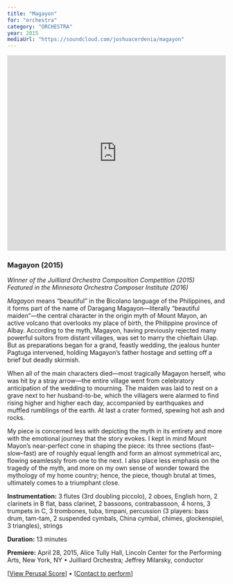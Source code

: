 ```yaml
---
title: "Magayon"
for: "orchestra"
category: "ORCHESTRA"
year: 2015
mediaUrl: "https://soundcloud.com/joshuacerdenia/magayon"
---
```


<iframe src="https://w.soundcloud.com/player/?url=https%3A//api.soundcloud.com/tracks/204090592&amp;auto_play=false&amp;hide_related=false&amp;show_comments=false&amp;show_user=true&amp;show_reposts=false&amp;visual=true" width="100%" height="450" frameborder="no" scrolling="no"></iframe>

### Magayon (2015)

_Winner of the Juilliard Orchestra Composition Competition (2015)_  
_Featured in the Minnesota Orchestra Composer Institute (2016)_

_Magayon_ means “beautiful” in the Bicolano language of the Philippines, and it forms part of the name of Daragang Magayon—literally “beautiful maiden”—the central character in the origin myth of Mount Mayon, an active volcano that overlooks my place of birth, the Philippine province of Albay. According to the myth, Magayon, having previously rejected many powerful suitors from distant villages, was set to marry the chieftain Ulap. But as preparations began for a grand, feastly wedding, the jealous hunter Pagtuga intervened, holding Magayon’s father hostage and setting off a brief but deadly skirmish.

When all of the main characters died—most tragically Magayon herself, who was hit by a stray arrow—the entire village went from celebratory anticipation of the wedding to mourning. The maiden was laid to rest on a grave next to her husband-to-be, which the villagers were alarmed to find rising higher and higher each day, accompanied by earthquakes and muffled rumblings of the earth. At last a crater formed, spewing hot ash and rocks.

My piece is concerned less with depicting the myth in its entirety and more with the emotional journey that the story evokes. I kept in mind Mount Mayon’s near-perfect cone in shaping the piece: its three sections (fast–slow–fast) are of roughly equal length and form an almost symmetrical arc, flowing seamlessly from one to the next. I also place less emphasis on the tragedy of the myth, and more on my own sense of wonder toward the mythology of my home country; hence, the piece, though brutal at times, ultimately comes to a triumphant close.

**Instrumentation:** 3 flutes (3rd doubling piccolo), 2 oboes, English horn, 2 clarinets in B flat, bass clarinet, 2 bassoons, contrabassoon, 4 horns, 3 trumpets in C, 3 trombones, tuba, timpani, percussion (3 players: bass drum, tam-tam, 2 suspended cymbals, China cymbal, chimes, glockenspiel, 3 triangles), strings

**Duration:** 13 minutes

**Premiere:** April 28, 2015, Alice Tully Hall, Lincoln Center for the Performing Arts, New York, NY • Juilliard Orchestra; Jeffrey Milarsky, conductor

\[[View Perusal Score](https://issuu.com/joshuacerdenia/docs/magayon_-_full_score_in_c)\] • \[[Contact to perform](mailto:music@joshuacerdenia.com)\]
